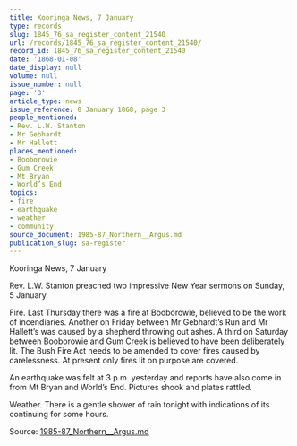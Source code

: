 ```yaml
---
title: Kooringa News, 7 January
type: records
slug: 1845_76_sa_register_content_21540
url: /records/1845_76_sa_register_content_21540/
record_id: 1845_76_sa_register_content_21540
date: '1868-01-08'
date_display: null
volume: null
issue_number: null
page: '3'
article_type: news
issue_reference: 8 January 1868, page 3
people_mentioned:
- Rev. L.W. Stanton
- Mr Gebhardt
- Mr Hallett
places_mentioned:
- Booborowie
- Gum Creek
- Mt Bryan
- World’s End
topics:
- fire
- earthquake
- weather
- community
source_document: 1985-87_Northern__Argus.md
publication_slug: sa-register
---
```


Kooringa News, 7 January

Rev. L.W. Stanton preached two impressive New Year sermons on Sunday, 5 January.

Fire.  Last Thursday there was a fire at Booborowie, believed to be the work of incendiaries.  Another on Friday between Mr Gebhardt’s Run and Mr Hallett’s was caused by a shepherd throwing out ashes.  A third on Saturday between Booborowie and Gum Creek is believed to have been deliberately lit.  The Bush Fire Act needs to be amended to cover fires caused by carelessness.  At present only fires lit on purpose are covered.

An earthquake was felt at 3 p.m. yesterday and reports have also come in from Mt Bryan and World’s End.  Pictures shook and plates rattled.

Weather.  There is a gentle shower of rain tonight with indications of its continuing for some hours.

Source: [1985-87_Northern__Argus.md](/downloads/markdown/1985-87_Northern__Argus.md)
